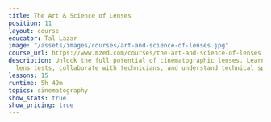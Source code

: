 ```yaml
---
title: The Art & Science of Lenses
position: 11
layout: course
educator: Tal Lazar
image: "/assets/images/courses/art-and-science-of-lenses.jpg"
course_url: https://www.mzed.com/courses/the-art-and-science-of-lenses
description: Unlock the full potential of cinematographic lenses. Learn to design
  lens tests, collaborate with technicians, and understand technical specifications.
lessons: 15
runtime: 5h 49m
topics: cinematography
show_stats: true
show_pricing: true
---
```


